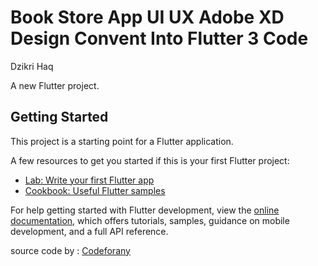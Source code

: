# Book Store App UI UX Adobe XD Design Convent Into Flutter 3 Code

Dzikri Haq

A new Flutter project.

## Getting Started

This project is a starting point for a Flutter application.

A few resources to get you started if this is your first Flutter project:

- [Lab: Write your first Flutter app](https://docs.flutter.dev/get-started/codelab)
- [Cookbook: Useful Flutter samples](https://docs.flutter.dev/cookbook)

For help getting started with Flutter development, view the
[online documentation](https://docs.flutter.dev/), which offers tutorials,
samples, guidance on mobile development, and a full API reference.

source code by : [Codeforany](https://github.com/codeforany/book_grocer_flutter_3_ui)